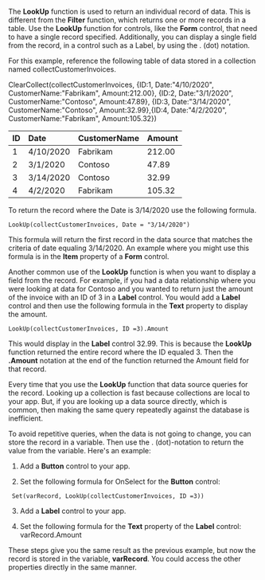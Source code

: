 The **LookUp** function is used to return an individual record of data.
This is different from the **Filter** function, which returns one or more
records in a table. Use the **LookUp** function for controls, like the
**Form** control, that need to have a single record specified. Additionally,
you can display a single field from the record, in a control such as a
Label, by using the . (dot) notation.

For this example, reference the following table of data stored in a
collection named collectCustomerInvoices.

ClearCollect(collectCustomerInvoices, {ID:1, Date:"4/10/2020", CustomerName:"Fabrikam", Amount:212.00}, {ID:2, Date:"3/1/2020", CustomerName:"Contoso", Amount:47.89}, {ID:3, Date:"3/14/2020", CustomerName:"Contoso", Amount:32.99},{ID:4, Date:"4/2/2020", CustomerName:"Fabrikam", Amount:105.32}) 

| ID                  | Date                 | CustomerName    | Amount          |
| :-------------------| :------------------- | :---------------| :---------------|
| 1                   | 4/10/2020            | Fabrikam        | 212.00          |
| 2                   | 3/1/2020             | Contoso         | 47.89           |
| 3                   | 3/14/2020            | Contoso         | 32.99           |
| 4                   | 4/2/2020             | Fabrikam        | 105.32          |

To return the record where the Date is 3/14/2020 use the following
formula.

```powerappsfl
LookUp(collectCustomerInvoices, Date = "3/14/2020")
```

This formula will return the first record in the data source that
matches the criteria of date equaling 3/14/2020. An example where you
might use this formula is in the **Item** property of a **Form** control.

Another common use of the **LookUp** function is when you want to
display a field from the record. For example, if you had a data
relationship where you were looking at data for Contoso and you wanted
to return just the amount of the invoice with an ID of 3 in a **Label**
control. You would add a **Label** control and then use the
following formula in the **Text** property to display the amount.

```powerappsfl
LookUp(collectCustomerInvoices, ID =3).Amount
```

This would display in the **Label** control 32.99. This is because the
**LookUp** function returned the entire record where the ID equaled 3. Then
the **.Amount** notation at the end of the function returned the Amount
field for that record.

Every time that you use the **LookUp** function that data source queries for the
record. Looking up a collection is fast because collections are
local to your app. But, if you are looking up a data source
directly, which is common, then making the same query repeatedly
against the database is inefficient.

To avoid repetitive queries, when the data is not going to change, you
can store the record in a variable. Then use the . (dot)-notation to return
the value from the variable. Here's an example:

1.  Add a **Button** control to your app.

2.  Set the following formula for OnSelect for the **Button** control:
   ```powerappsfl
    Set(varRecord, LookUp(collectCustomerInvoices, ID =3))
   ```

3.  Add a **Label** control to your app.

4.  Set the following formula for the **Text** property of the **Label**
    control: varRecord.Amount

These steps give you the same result as the previous example, but now
the record is stored in the variable, **varRecord**. You could access
the other properties directly in the same manner. 
